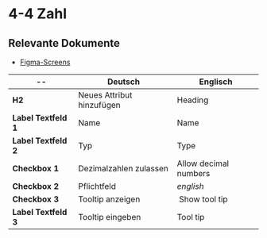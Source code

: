 # 4-4 Zahl

## Relevante Dokumente

* [Figma-Screens](https://www.figma.com/file/ObpEGoczbPSUsnoH7aPFLbdy/Workflow-Generator-Screens?node-id=455%3A7096)

-- | Deutsch | Englisch
---|---|---
**H2** | Neues Attribut hinzufügen | Heading
**Label Textfeld 1** | Name | Name
**Label Textfeld 2** | Typ | Type
**Checkbox 1** | Dezimalzahlen zulassen | Allow decimal numbers
**Checkbox 2** | Pflichtfeld | *english*
**Checkbox 3** | Tooltip anzeigen | Show tool tip
**Label Textfeld 3** | Tooltip eingeben | Tool tip
